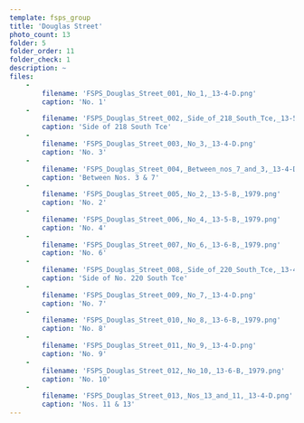 ```yaml
---
template: fsps_group
title: 'Douglas Street'
photo_count: 13
folder: 5
folder_order: 11
folder_check: 1
description: ~
files:
    -
        filename: 'FSPS_Douglas_Street_001,_No_1,_13-4-D.png'
        caption: 'No. 1'
    -
        filename: 'FSPS_Douglas_Street_002,_Side_of_218_South_Tce,_13-5-B.png'
        caption: 'Side of 218 South Tce'
    -
        filename: 'FSPS_Douglas_Street_003,_No_3,_13-4-D.png'
        caption: 'No. 3'
    -
        filename: 'FSPS_Douglas_Street_004,_Between_nos_7_and_3,_13-4-D.png'
        caption: 'Between Nos. 3 & 7'
    -
        filename: 'FSPS_Douglas_Street_005,_No_2,_13-5-B,_1979.png'
        caption: 'No. 2'
    -
        filename: 'FSPS_Douglas_Street_006,_No_4,_13-5-B,_1979.png'
        caption: 'No. 4'
    -
        filename: 'FSPS_Douglas_Street_007,_No_6,_13-6-B,_1979.png'
        caption: 'No. 6'
    -
        filename: 'FSPS_Douglas_Street_008,_Side_of_220_South_Tce,_13-4-D.png'
        caption: 'Side of No. 220 South Tce'
    -
        filename: 'FSPS_Douglas_Street_009,_No_7,_13-4-D.png'
        caption: 'No. 7'
    -
        filename: 'FSPS_Douglas_Street_010,_No_8,_13-6-B,_1979.png'
        caption: 'No. 8'
    -
        filename: 'FSPS_Douglas_Street_011,_No_9,_13-4-D.png'
        caption: 'No. 9'
    -
        filename: 'FSPS_Douglas_Street_012,_No_10,_13-6-B,_1979.png'
        caption: 'No. 10'
    -
        filename: 'FSPS_Douglas_Street_013,_Nos_13_and_11,_13-4-D.png'
        caption: 'Nos. 11 & 13'
---
```

